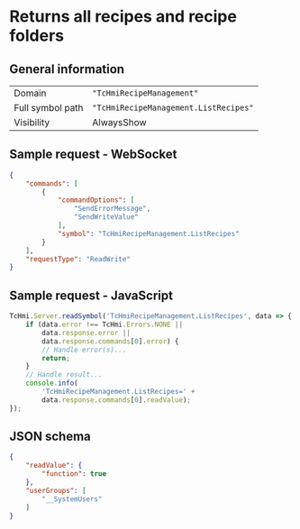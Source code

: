 # Returns all recipes and recipe folders

## General information

|  |  |
| - | - |
| Domain | `"TcHmiRecipeManagement"` |
| Full symbol path | `"TcHmiRecipeManagement.ListRecipes"` |
| Visibility | AlwaysShow |

## Sample request - WebSocket

```json
{
    "commands": [
        {
            "commandOptions": [
                "SendErrorMessage",
                "SendWriteValue"
            ],
            "symbol": "TcHmiRecipeManagement.ListRecipes"
        }
    ],
    "requestType": "ReadWrite"
}
```

## Sample request - JavaScript

```javascript
TcHmi.Server.readSymbol('TcHmiRecipeManagement.ListRecipes', data => {
    if (data.error !== TcHmi.Errors.NONE ||
        data.response.error ||
        data.response.commands[0].error) {
        // Handle error(s)...
        return;
    }
    // Handle result...
    console.info(
        'TcHmiRecipeManagement.ListRecipes=' +
        data.response.commands[0].readValue);
});
```

## JSON schema

```json
{
    "readValue": {
        "function": true
    },
    "userGroups": [
        "__SystemUsers"
    ]
}
```
